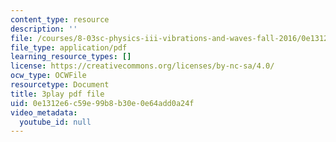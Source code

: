 ```yaml
---
content_type: resource
description: ''
file: /courses/8-03sc-physics-iii-vibrations-and-waves-fall-2016/0e1312e6c59e99b8b30e0e64add0a24f_BX4QPdP7fT8.pdf
file_type: application/pdf
learning_resource_types: []
license: https://creativecommons.org/licenses/by-nc-sa/4.0/
ocw_type: OCWFile
resourcetype: Document
title: 3play pdf file
uid: 0e1312e6-c59e-99b8-b30e-0e64add0a24f
video_metadata:
  youtube_id: null
---
```

